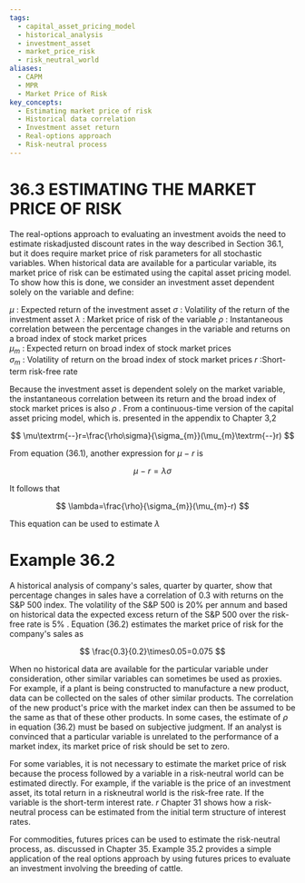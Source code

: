 ```yaml
---
tags:
  - capital_asset_pricing_model
  - historical_analysis
  - investment_asset
  - market_price_risk
  - risk_neutral_world
aliases:
  - CAPM
  - MPR
  - Market Price of Risk
key_concepts:
  - Estimating market price of risk
  - Historical data correlation
  - Investment asset return
  - Real-options approach
  - Risk-neutral process
---
```


# 36.3 ESTIMATING THE MARKET PRICE OF RISK  

The real-options approach to evaluating an investment avoids the need to estimate riskadjusted discount rates in the way described in Section 36.1, but it does require market price of risk parameters for all stochastic variables. When historical data are available for a particular variable, its market price of risk can be estimated using the capital asset pricing model. To show how this is done, we consider an investment asset dependent solely on the variable and define:  

$\mu$ : Expected return of the investment asset $\sigma$ : Volatility of the return of the investment asset $\lambda$ : Market price of risk of the variable $\rho$ : Instantaneous correlation between the percentage changes in the variable and returns on a broad index of stock market prices   
$\mu_{m}$ : Expected return on broad index of stock market prices   
$\sigma_{m}$ : Volatility of return on the broad index of stock market prices $r$ :Short-term risk-free rate  

Because the investment asset is dependent solely on the market variable, the instantaneous correlation between its return and the broad index of stock market prices is also $\rho$ . From a continuous-time version of the capital asset pricing model, which is. presented in the appendix to Chapter 3,2  

$$
\mu\textrm{--}r=\frac{\rho\sigma}{\sigma_{m}}(\mu_{m}\textrm{--}r)
$$  

From equation (36.1), another expression for $\mu\mathrm{~-~}r$ is  

$$
\mu\mathrm{~-~}r=\lambda\sigma
$$  

It follows that  

$$
\lambda=\frac{\rho}{\sigma_{m}}(\mu_{m}-r)
$$  

This equation can be used to estimate $\lambda$  

# Example 36.2  

A historical analysis of company's sales, quarter by quarter, show that percentage changes in sales have a correlation of 0.3 with returns on the S&P 500 index. The volatility of the S&P 500 is $20\%$ per annum and based on historical data the expected excess return of the S&P 500 over the risk-free rate is $5\%$ . Equation (36.2) estimates the market price of risk for the company's sales as  

$$
\frac{0.3}{0.2}\times0.05=0.075
$$  

When no historical data are available for the particular variable under consideration, other similar variables can sometimes be used as proxies. For example, if a plant is being constructed to manufacture a new product, data can be collected on the sales of other similar products. The correlation of the new product's price with the market index can then be assumed to be the same as that of these other products. In some cases, the estimate of $\rho$ in equation (36.2) must be based on subjective judgment. If an analyst is convinced that a particular variable is unrelated to the performance of a market index, its market price of risk should be set to zero.  

For some variables, it is not necessary to estimate the market price of risk because the process followed by a variable in a risk-neutral world can be estimated directly. For example, if the variable is the price of an investment asset, its total return in a riskneutral world is the risk-free rate. If the variable is the short-term interest rate. $r$ Chapter 31 shows how a risk-neutral process can be estimated from the initial term structure of interest rates.  

For commodities, futures prices can be used to estimate the risk-neutral process, as. discussed in Chapter 35. Example 35.2 provides a simple application of the real options approach by using futures prices to evaluate an investment involving the breeding of cattle.  
